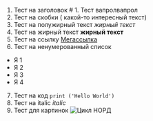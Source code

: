 1. Тест на заголовок # 1. Тест 
вапролвапрол
2. Тест на  скобки \( какой-то интересный текст\)
3. Тест на полужирный текст *жирный текст*
4. Тест на жирный текст **жирный текст**
5. Тест на ссылку [Мегассылка](http://nukanuka.org)
6. Тест на ненумерованный список
* Я 1
* Я 2 
* Я 3
* Я 4
7. Тест на код ```print ('Hello World') ```
8. Тест на italic _italic_
9. Тест для картинок ![&#x426;&#x438;&#x43A;&#x43B; &#x41D;&#x41E;&#x420;&#x414;](../.gitbook/assets/nord.png)